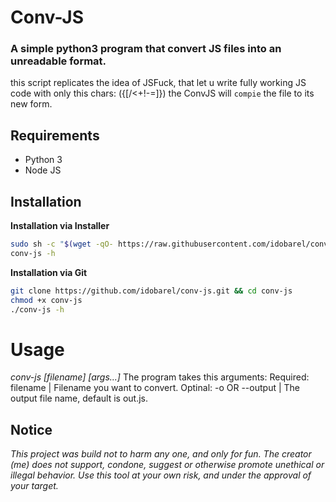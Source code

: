 # Conv-JS 
### A simple python3 program that convert JS files into an unreadable format.

this script replicates the idea of JSFuck, that let u write fully working JS code with only this chars:
({[/<+!-=\]})
the ConvJS will `compie` the file to its new form.

## Requirements
- Python 3 
- Node JS

## Installation
**Installation via Installer**
```bash
sudo sh -c "$(wget -qO- https://raw.githubusercontent.com/idobarel/conv-js/main/installer.sh)"
conv-js -h
```

**Installation via Git**
```bash
git clone https://github.com/idobarel/conv-js.git && cd conv-js
chmod +x conv-js
./conv-js -h
```
# Usage
*conv-js [filename] [args...]*
The program takes this arguments:
Required: filename | Filename you want to convert.
Optinal: -o OR --output | The output file name, default is out.js. 

## Notice
*This project was build not to harm any one, and only for fun. The creator (me) does not support, condone, suggest or otherwise promote unethical or illegal behavior. Use this tool at your own risk, and under the approval of your target.*